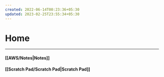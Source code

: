 ```yaml
---
created: 2022-06-14T00:23:36+05:30
updated: 2023-02-25T23:55:34+05:30
---
```

# Home
---
#### [[AWS/Notes|Notes]]

#### [[Scratch Pad/Scratch Pad|Scratch Pad]]